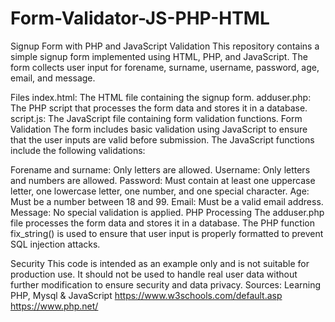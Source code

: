 # Form-Validator-JS-PHP-HTML


Signup Form with PHP and JavaScript Validation
This repository contains a simple signup form implemented using HTML, PHP, and JavaScript. The form collects user input for forename, surname, username, password, age, email, and message.

Files
index.html: The HTML file containing the signup form.
adduser.php: The PHP script that processes the form data and stores it in a database.
script.js: The JavaScript file containing form validation functions.
Form Validation
The form includes basic validation using JavaScript to ensure that the user inputs are valid before submission. The JavaScript functions include the following validations:

Forename and surname: Only letters are allowed.
Username: Only letters and numbers are allowed.
Password: Must contain at least one uppercase letter, one lowercase letter, one number, and one special character.
Age: Must be a number between 18 and 99.
Email: Must be a valid email address.
Message: No special validation is applied.
PHP Processing
The adduser.php file processes the form data and stores it in a database. The PHP function fix_string() is used to ensure that user input is properly formatted to prevent SQL injection attacks.

Security
This code is intended as an example only and is not suitable for production use. It should not be used to handle real user data without further modification to ensure security and data privacy.
Sources: 
Learning PHP,  Mysql & JavaScript
https://www.w3schools.com/default.asp
https://www.php.net/
